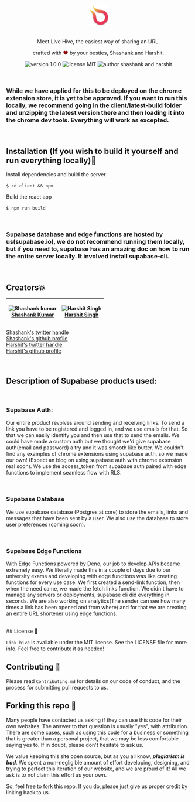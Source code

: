 <div align="center">
  <img alt="Logo" src="assets/logo.png" height="56" />
</div>

<br>
<p align="center">
Meet Live Hive, the easiest way of sharing an URL.
</p>
<p align="center">
crafted with <span style="color: #8b0000;">&hearts;</span> by your besties,<a hrefs="https://github,com/shawshankkumar"> Shashank</a> and <a hrefs="https://github.com/flying-solo">Harshit</a>.
</p>
<p align="center">
    <img src="https://img.shields.io/badge/version-1.0.0-yellowgreen" alt="version 1.0.0"/>
    <img src="https://img.shields.io/badge/license-MIT-brightgreen" alt="license MIT"/>
    <img src="https://img.shields.io/badge/author-shashank&harshit-orange" alt="author shashank and harshit"/>
</p>
<br>

### While we have applied for this to be deployed on the chrome extension store, it is yet to be approved. If you want to run this locally, we recommend going in the client/latest-build folder and unzipping the latest version there and then loading it into the chrome dev tools. Everything will work as excepted.

<br>

## Installation (If you wish to build it yourself and run everything locally)🔧

Install dependencies and build the server

```
$ cd client && npm
```

Build the react app

```
$ npm run build
```

<br>

### Supabase database and edge functions are hosted by us(supabase.io), we do not recommend running them locally, but if you need to, supabase has an amazing doc on how to run the entire server locally. It involved install supabase-cli.

<br>

## Creators💥

| <p align="center">![Shashank kumar](https://github.com/shawshankkumar.png?size=128)<br>[Shashank Kumar](https://github.com/shawshankkumar)</p> | <p align="center">![Harshit Singh](https://github.com/flying-solo.png?size=128)<br>[Harshit Singh](https://github.com/flying-solo)</p> |
| ---------------------------------------------------------------------------------------------------------------------------------------------- | -------------------------------------------------------------------------------------------------------------------------------------- |

[Shashank's twitter handle](https://twitter.com/Ka_redemption)
<br>
[Shashank's github profile](https://github.com/shawshankkumar)
<br>
[Harshit's twitter handle](https://twitter.com/singharshit07)
<br>
[Harshit's github profile](https://github.com/flying-solo)

<br>

## Description of Supabase products used:

<br>

### Supabase Auth:

Our entire product revolves around sending and receiving links. To send a link you have to be registered and logged in, and we use emails for that. So that we can easily identify you and then use that to send the emails. We could have made a custom auth but we thought we'd give supabase auth(email and password) a try and it was smooth like butter. We couldn't find any examples of chrome extensions using supabase auth, so we made our own! (Expect an blog on using supabase auth with chrome extension real soon). We use the access_token from supabase auth paired with edge functions to implement seamless flow with RLS.

<br>

### Supabase Database

We use supabase database (Postgres at core) to store the emails, links and messages that have been sent by a user. We also use the database to store user preferences (coming soon).

<br>

### Supabase Edge Functions

With Edge Functions powered by Deno, our job to develop APIs became extremely easy. We literally made this in a couple of days due to our university exams and developing with edge functions was like creating functions for every use case. We first created a send-link function, then when the need came, we made the fetch links function. We didn't have to manage any servers or deployments, supabase cli did everything in seconds. We are also working on analytics(The sender can see how many times a link has been opened and from where) and for that we are creating an entire URL shortener using edge functions.

<br>
## License 📜

`Link hive` is available under the MIT license. See the LICENSE file for more info. Feel free to contribute it as needed!

## Contributing 🤝

Please read `Contributing.md` for details on our code of conduct, and the process for submitting pull requests to us.

## Forking this repo 🚨

Many people have contacted us asking if they can use this code for their own websites. The answer to that question is usually "yes", with attribution. There are some cases, such as using this code for a business or something that is greater than a personal project, that we may be less comfortable saying yes to. If in doubt, please don't hesitate to ask us.

We value keeping this site open source, but as you all know, _**plagiarism is bad**_. We spent a non-negligible amount of effort developing, designing, and trying to perfect this iteration of our website, and we are proud of it! All we ask is to not claim this effort as your own.

So, feel free to fork this repo. If you do, please just give us proper credit by linking back to us.
